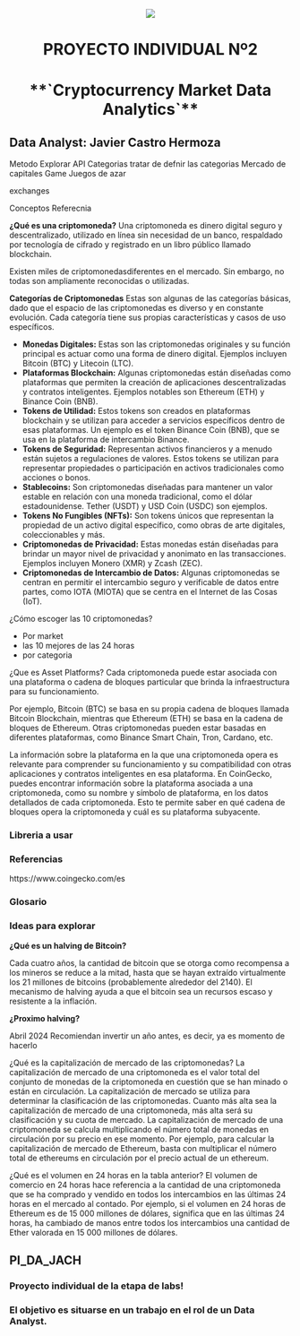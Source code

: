 
<p align='center'>
<img src ="https://d31uz8lwfmyn8g.cloudfront.net/Assets/logo-henry-white-lg.png">
<p>

<h1 align='center'>
 <b>PROYECTO INDIVIDUAL Nº2</b>
</h1>

<h1 align="center">**`Cryptocurrency Market Data Analytics`**</h1>
<H2>Data Analyst: Javier Castro Hermoza </H2>  

Metodo
Explorar API
Categorias
tratar de defnir las categorias
Mercado de capitales
Game
Juegos de azar

exchanges

Conceptos
Referecnia


**¿Qué es una criptomoneda?**
Una criptomoneda es dinero digital seguro y descentralizado, utilizado en línea sin necesidad de un banco, respaldado por tecnología de cifrado y registrado en un libro público llamado blockchain.

Existen miles de criptomonedasdiferentes en el mercado. Sin embargo, no todas son ampliamente reconocidas o utilizadas.

**Categorías de Criptomonedas**
Estas son algunas de las categorías básicas, dado que el espacio de las criptomonedas es diverso y en constante evolución. Cada categoría tiene sus propias características y casos de uso específicos.

- **Monedas Digitales:** Estas son las criptomonedas originales y su función principal es actuar como una forma de dinero digital. Ejemplos incluyen Bitcoin (BTC) y Litecoin (LTC).
- **Plataformas Blockchain:** Algunas criptomonedas están diseñadas como plataformas que permiten la creación de aplicaciones descentralizadas y contratos inteligentes. Ejemplos notables son Ethereum (ETH) y Binance Coin (BNB).
- **Tokens de Utilidad:** Estos tokens son creados en plataformas blockchain y se utilizan para acceder a servicios específicos dentro de esas plataformas. Un ejemplo es el token Binance Coin (BNB), que se usa en la plataforma de intercambio Binance.
- **Tokens de Seguridad:** Representan activos financieros y a menudo están sujetos a regulaciones de valores. Estos tokens se utilizan para representar propiedades o participación en activos tradicionales como acciones o bonos.
- **Stablecoins:** Son criptomonedas diseñadas para mantener un valor estable en relación con una moneda tradicional, como el dólar estadounidense. Tether (USDT) y USD Coin (USDC) son ejemplos.
- **Tokens No Fungibles (NFTs):** Son tokens únicos que representan la propiedad de un activo digital específico, como obras de arte digitales, coleccionables y más.
- **Criptomonedas de Privacidad:** Estas monedas están diseñadas para brindar un mayor nivel de privacidad y anonimato en las transacciones. Ejemplos incluyen Monero (XMR) y Zcash (ZEC).
- **Criptomonedas de Intercambio de Datos:** Algunas criptomonedas se centran en permitir el intercambio seguro y verificable de datos entre partes, como IOTA (MIOTA) que se centra en el Internet de las Cosas (IoT).



¿Cómo escoger las 10 criptomonedas?
- Por market
- las 10 mejores de las 24 horas
- por categoria 

¿Que es Asset Platforms?
Cada criptomoneda puede estar asociada con una plataforma o cadena de bloques particular que brinda la infraestructura para su funcionamiento.

Por ejemplo, Bitcoin (BTC) se basa en su propia cadena de bloques llamada Bitcoin Blockchain, mientras que Ethereum (ETH) se basa en la cadena de bloques de Ethereum. Otras criptomonedas pueden estar basadas en diferentes plataformas, como Binance Smart Chain, Tron, Cardano, etc.

La información sobre la plataforma en la que una criptomoneda opera es relevante para comprender su funcionamiento y su compatibilidad con otras aplicaciones y contratos inteligentes en esa plataforma. En CoinGecko, puedes encontrar información sobre la plataforma asociada a una criptomoneda, como su nombre y símbolo de plataforma, en los datos detallados de cada criptomoneda. Esto te permite saber en qué cadena de bloques opera la criptomoneda y cuál es su plataforma subyacente.


<H3>Libreria a usar </H3>  




<H3>Referencias </H3>  
https://www.coingecko.com/es

<H3>Glosario </H3>  

<h3> Ideas para explorar</h3>
<b>¿Qué es un halving de Bitcoin?</b>
<p>Cada cuatro años, la cantidad de bitcoin que se otorga como recompensa a los mineros se reduce a la mitad, hasta que se hayan extraído virtualmente los 21 millones de bitcoins (probablemente alrededor del 2140). El mecanismo de halving ayuda a que el bitcoin sea un recursos escaso y resistente a la inflación.</p>

<b>¿Proximo halving?</b>
<p>Abril 2024 
Recomiendan invertir un año antes, es decir, ya es momento de hacerlo
</p>

¿Qué es la capitalización de mercado de las criptomonedas?
La capitalización de mercado de una criptomoneda es el valor total del conjunto de monedas de la criptomoneda en cuestión que se han minado o están en circulación. La capitalización de mercado se utiliza para determinar la clasificación de las criptomonedas. Cuanto más alta sea la capitalización de mercado de una criptomoneda, más alta será su clasificación y su cuota de mercado. La capitalización de mercado de una criptomoneda se calcula multiplicando el número total de monedas en circulación por su precio en ese momento. Por ejemplo, para calcular la capitalización de mercado de Ethereum, basta con multiplicar el número total de ethereums en circulación por el precio actual de un ethereum.

¿Qué es el volumen en 24 horas en la tabla anterior?
El volumen de comercio en 24 horas hace referencia a la cantidad de una criptomoneda que se ha comprado y vendido en todos los intercambios en las últimas 24 horas en el mercado al contado. Por ejemplo, si el volumen en 24 horas de Ethereum es de 15 000 millones de dólares, significa que en las últimas 24 horas, ha cambiado de manos entre todos los intercambios una cantidad de Ether valorada en 15 000 millones de dólares.





## PI_DA_JACH
### Proyecto individual de la etapa de labs! 
### El objetivo es situarse en un trabajo en el rol de un Data Analyst.
